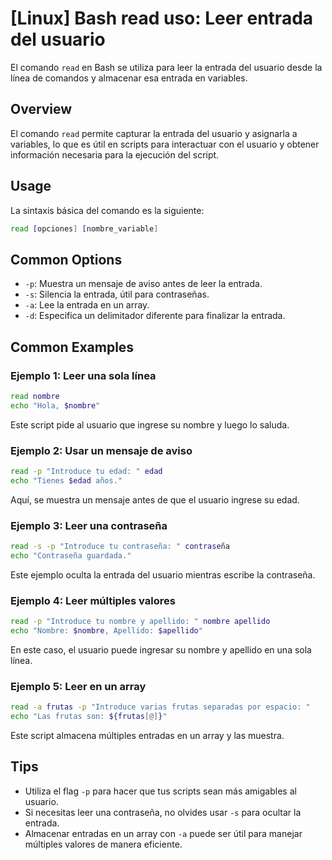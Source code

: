 # [Linux] Bash read uso: Leer entrada del usuario

El comando `read` en Bash se utiliza para leer la entrada del usuario desde la línea de comandos y almacenar esa entrada en variables.

## Overview
El comando `read` permite capturar la entrada del usuario y asignarla a variables, lo que es útil en scripts para interactuar con el usuario y obtener información necesaria para la ejecución del script.

## Usage
La sintaxis básica del comando es la siguiente:

```bash
read [opciones] [nombre_variable]
```

## Common Options
- `-p`: Muestra un mensaje de aviso antes de leer la entrada.
- `-s`: Silencia la entrada, útil para contraseñas.
- `-a`: Lee la entrada en un array.
- `-d`: Especifica un delimitador diferente para finalizar la entrada.

## Common Examples

### Ejemplo 1: Leer una sola línea
```bash
read nombre
echo "Hola, $nombre"
```
Este script pide al usuario que ingrese su nombre y luego lo saluda.

### Ejemplo 2: Usar un mensaje de aviso
```bash
read -p "Introduce tu edad: " edad
echo "Tienes $edad años."
```
Aquí, se muestra un mensaje antes de que el usuario ingrese su edad.

### Ejemplo 3: Leer una contraseña
```bash
read -s -p "Introduce tu contraseña: " contraseña
echo "Contraseña guardada."
```
Este ejemplo oculta la entrada del usuario mientras escribe la contraseña.

### Ejemplo 4: Leer múltiples valores
```bash
read -p "Introduce tu nombre y apellido: " nombre apellido
echo "Nombre: $nombre, Apellido: $apellido"
```
En este caso, el usuario puede ingresar su nombre y apellido en una sola línea.

### Ejemplo 5: Leer en un array
```bash
read -a frutas -p "Introduce varias frutas separadas por espacio: "
echo "Las frutas son: ${frutas[@]}"
```
Este script almacena múltiples entradas en un array y las muestra.

## Tips
- Utiliza el flag `-p` para hacer que tus scripts sean más amigables al usuario.
- Si necesitas leer una contraseña, no olvides usar `-s` para ocultar la entrada.
- Almacenar entradas en un array con `-a` puede ser útil para manejar múltiples valores de manera eficiente.